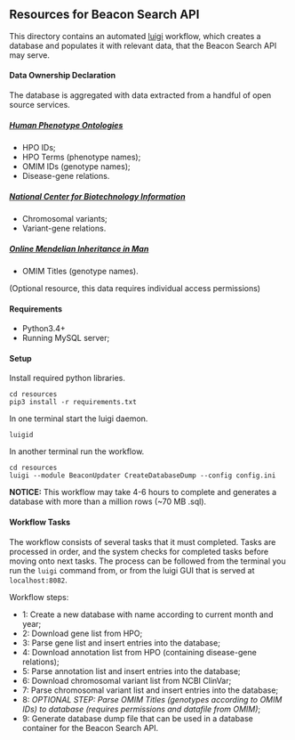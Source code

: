 ## Resources for Beacon Search API

This directory contains an automated [luigi](https://github.com/spotify/luigi) workflow, which creates a database and populates it with relevant data, that the Beacon Search API may serve.

#### Data Ownership Declaration
The database is aggregated with data extracted from a handful of open source services.

##### [Human Phenotype Ontologies](https://hpo.jax.org/app/)
* HPO IDs;
* HPO Terms (phenotype names);
* OMIM IDs (genotype names);
* Disease-gene relations.

##### [National Center for Biotechnology Information](https://www.ncbi.nlm.nih.gov/clinvar/)
* Chromosomal variants;
* Variant-gene relations.

##### [Online Mendelian Inheritance in Man](https://omim.org/)
* OMIM Titles (genotype names).

(Optional resource, this data requires individual access permissions)

#### Requirements
* Python3.4+
* Running MySQL server;

#### Setup
Install required python libraries.
```
cd resources
pip3 install -r requirements.txt
```
In one terminal start the luigi daemon.
```
luigid
```
In another terminal run the workflow.
```
cd resources
luigi --module BeaconUpdater CreateDatabaseDump --config config.ini
```
**NOTICE:** This workflow may take 4-6 hours to complete and generates a database with more than a million rows (~70 MB .sql).
#### Workflow Tasks
The workflow consists of several tasks that it must completed. Tasks are processed in order, and the system checks for completed tasks before moving onto next tasks. The process can be followed from the terminal you run the `luigi` command from, or from the luigi GUI that is served at `localhost:8082`.

Workflow steps:
* 1: Create a new database with name according to current month and year;
* 2: Download gene list from HPO;
* 3: Parse gene list and insert entries into the database;
* 4: Download annotation list from HPO (containing disease-gene relations);
* 5: Parse annotation list and insert entries into the database;
* 6: Download chromosomal variant list from NCBI ClinVar;
* 7: Parse chromosomal variant list and insert entries into the database;
* 8: _OPTIONAL STEP: Parse OMIM Titles (genotypes according to OMIM IDs) to database (requires permissions and datafile from OMIM)_;
* 9: Generate database dump file that can be used in a database container for the Beacon Search API.
